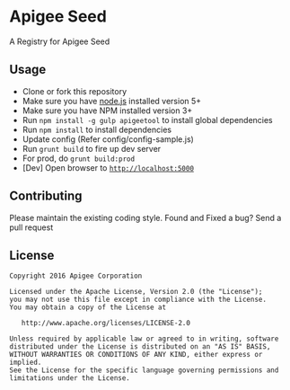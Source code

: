 # Apigee Seed

A Registry for Apigee Seed 

## Usage

- Clone or fork this repository
- Make sure you have [node.js](https://nodejs.org/) installed version 5+
- Make sure you have NPM installed version 3+
- Run `npm install -g gulp apigeetool` to install global dependencies
- Run `npm install` to install dependencies
- Update config (Refer config/config-sample.js)
- Run `grunt build` to fire up dev server
- For prod, do `grunt build:prod`
- [Dev] Open browser to [`http://localhost:5000`](http://localhost:5000)

## Contributing

Please maintain the existing coding style. Found and Fixed a bug? Send a pull request

## License

    Copyright 2016 Apigee Corporation
    
    Licensed under the Apache License, Version 2.0 (the "License");
    you may not use this file except in compliance with the License.
    You may obtain a copy of the License at
    
       http://www.apache.org/licenses/LICENSE-2.0
    
    Unless required by applicable law or agreed to in writing, software
    distributed under the License is distributed on an "AS IS" BASIS,
    WITHOUT WARRANTIES OR CONDITIONS OF ANY KIND, either express or implied.
    See the License for the specific language governing permissions and
    limitations under the License.